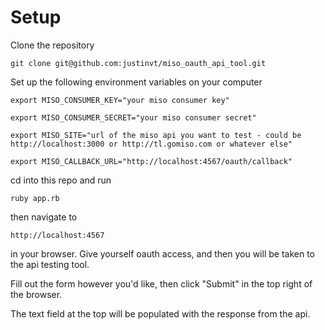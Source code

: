 Setup
========================

Clone the repository

    git clone git@github.com:justinvt/miso_oauth_api_tool.git

Set up the following environment variables on your computer


    export MISO_CONSUMER_KEY="your miso consumer key"

    export MISO_CONSUMER_SECRET="your miso consumer secret"

    export MISO_SITE="url of the miso api you want to test - could be http://localhost:3000 or http://tl.gomiso.com or whatever else"

    export MISO_CALLBACK_URL="http://localhost:4567/oauth/callback"


cd into this repo and run


    ruby app.rb


then navigate to

    http://localhost:4567

in your browser.  Give yourself oauth access, and then you will be taken to the api testing tool.

Fill out the form however you'd like, then click "Submit" in the top right of the browser.

The text field at the top will be populated with the response from the api.

